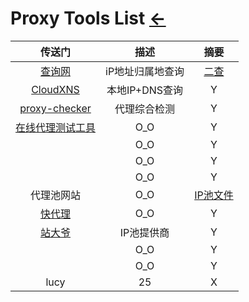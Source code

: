 # Proxy Tools List  [←](../index.md)

| 传送门 | 描述 | 摘要 |
|:---:|:---:|:---:|
| [查询网](https://www.ip138.com/) | iP地址归属地查询 | [二查](http://www.linkwan.com/gb/broadmeter/VisitorInfo/QureyIP.asp) |
| [CloudXNS](http://tools.fastweb.com.cn/index.php/Index/Diag) | 本地IP+DNS查询 | Y |
| [proxy-checker](https://proxy-checker.net/en/speed-test/) | 代理综合检测 | Y |
| [在线代理测试工具](http://web.chacuo.net/netproxycheck/) | O_O | Y |
| []() | O_O | Y |
| []() | O_O | Y |
| []() | O_O | Y |
| 代理池网站 | O_O | [IP池文件](https://raw.githubusercontent.com/fate0/proxylist/master/proxy.list) |
| [快代理](https://www.kuaidaili.com/free/) | O_O | Y |
| [站大爷](https://www.zdaye.com/) | IP池提供商 | Y |
| []() | O_O | Y |
| []() | O_O | Y |
| lucy | 25 | X |
